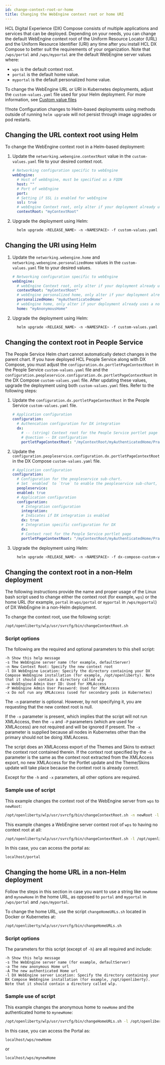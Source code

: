 ```yaml
---
id: change-context-root-or-home
title: Changing the WebEngine context root or home URI
---
```


HCL Digital Experience (DX) Compose consists of multiple applications and services that can be deployed. Depending on your needs, you can change the default WebEngine context root of the Uniform Resource Locator (URL) and the Uniform Resource Identifier (URI) any time after you install HCL DX Compose to better suit the requirements of your organization. Note that `/wps/portal` and `/wps/myportal` are the default WebEngine server values where:

- `wps` is the default context root.
- `portal` is the default home value.
- `myportal` is the default personalized home value.

To change the WebEngine URL or URI in Kubernetes deployments, adjust the `custom-values.yaml` file used for your Helm deployment. For more information, see [Custom value files](../../install/kubernetes_deployment/preparation/mandatory_tasks/prepare_configuration.md#custom-value-files)

!!!note
    Configuration changes to Helm-based deployments using methods outside of running `helm upgrade` will not persist through image upgrades or pod restarts.

## Changing the URL context root using Helm

To change the WebEngine context root in a Helm-based deployment:

1. Update the `networking.webengine.contextRoot` value in the `custom-values.yaml` file to your desired context root.

    ```yaml
    # Networking configuration specific to webEngine
    webEngine:
      # Host of webEngine, must be specified as a FQDN
      host: ""
      # Port of webEngine
      port:
      # Setting if SSL is enabled for webEngine
      ssl: true
      # webEngine Context root, only alter if your deployment already uses a non default context route
      contextRoot: "myContextRoot"
    ```

2. Upgrade the deployment using Helm:

    ```sh
      helm upgrade <RELEASE_NAME> -n <NAMESPACE> -f custom-values.yaml <HELM_CHART_DIRECTORY>
    ```

## Changing the URI using Helm

1. Update the `networking.webengine.home` and `networking.webengine.personalizedHome` values in the `custom-values.yaml` file to your desired values.

    ```yaml
    # Networking configuration specific to webEngine
    webEngine:
      # webEngine Context root, only alter if your deployment already uses a non default context route
      contextRoot: "myContextRoot"
      # webEngine personalized home, only alter if your deployment already uses a non default personalized home
      personalizedHome: "myAuthenticatedHome"
      # webEngine home, only alter if your deployment already uses a non default home
      home: "myAnonymousHome"
    ```

2. Upgrade the deployment using Helm:

    ```sh
      helm upgrade <RELEASE_NAME> -n <NAMESPACE> -f custom-values.yaml <HELM_CHART_DIRECTORY>
    ```

## Changing the context root in People Service

The People Service Helm chart cannot automatically detect changes in the parent chart. If you have deployed HCL People Service along with DX Compose, you must adjust the `configuration.dx.portletPageContextRoot` in the People Service `custom-values.yaml` file and the `configuration.peopleservice.configuration.dx.portletPageContextRoot` in the DX Compose `custom-values.yaml` file. After updating these values, upgrade the deployment using both `custom-values.yaml` files. Refer to the following steps:

1. Update the `configuration.dx.portletPageContextRoot` in the People Service `custom-values.yaml` file.

    ```yaml
    # Application configuration
    configuration:
      # Authencation configuration for DX integration
      dx:
        # -- (string) Context root for the People Service portlet page
        # @section -- DX configuration
        portletPageContextRoot: "/myContextRoot/myAuthenticatedHome/Practitioner/PeopleService"
    ```

2. Update the `configuration.peopleservice.configuration.dx.portletPageContextRoot` in the DX Compose `custom-values.yaml` file.

    ```yaml
    # Application configuration
    configuration:
      # Configuration for the peopleservice sub-chart.
      # Set `enabled` to `true` to enable the peopleservice sub-chart, or `false` to disable it.
      peopleservice:
      enabled: true
      # Application configuration
      configuration:
        # Integration configuration
        integration:
        # Indicates if DX integration is enabled
        dx: true
        # Integration specific configuration for DX
        dx:
        # Context root for the People Service portlet page
        portletPageContextRoot: "/myContextRoot/myAuthenticatedHome/Practitioner/PeopleService"
    ```

3. Upgrade the deployment using Helm:

    ```sh
      helm upgrade <RELEASE_NAME> -n <NAMESPACE> -f dx-compose-custom-values.yaml -f peopleservice-custom-values.yaml <HELM_CHART_DIRECTORY>
    ```

## Changing the context root in a non-Helm deployment

The following instructions provide the name and proper usage of the Linux bash script used to change either the context root (for example, `wps`) or the home URL (for example, `portal` in `wps/portal` or `myportal` in `/wps/myportal`) of DX WebEngine in a non-Helm deployment.

To change the context root, use the following script:

```sh
/opt/openliberty/wlp/usr/svrcfg/bin/changeContextRoot.sh
```

### Script options

The following are the required and optional parameters to this shell script:

```
-h Show this help message
-s The WebEngine server name (for example, defaultServer)
-n New Context Root: Specify the new context root
-l DX WebEngine Location: Specify the directory containing your DX Compose WebEngine installation (for example, /opt/openliberty). Note that it should contain a directory called wlp
-u WebEngine Admin User ID: Used for XMLAccess
-P WebEngine Admin User Password: Used for XMLAccess
-x Do not run any XMLAccess (used for secondary pods in Kubernetes)
```

The `-n` parameter is optional. However, by not specifying it, you are requesting that the new context root is null.

If the `-x` parameter is present, which implies that the script will not run XMLAccess, then the `-u` and `-P` parameters (which are used for XMLAccess) are not required and will be ignored if present. The `-x` parameter is supplied because all nodes in Kubernetes other than the primary should not be doing XMLAccess.

The script does an XMLAccess export of the Themes and Skins to extract the context root contained therein. If the context root specified by the `-n` parameter is the same as the context root extracted from the XMLAccess export, no new XMLAccess for the Portlet update and the Theme/Skins update will take place because the context root is already correct.

Except for the `-h` and `-x` parameters, all other options are required.

### Sample use of script

This example changes the context root of the WebEngine server from `wps` to `newRoot`:

```sh
/opt/openliberty/wlp/usr/svrcfg/bin/changeContextRoot.sh -n newRoot -l /opt/openliberty -s defaultServer -u wpsadmin -P wpsadmin
```

This example changes a WebEngine server context root of `wps` to having no context root at all:

```sh
/opt/openliberty/wlp/usr/svrcfg/bin/changeContextRoot.sh -l /opt/openliberty -s defaultServer -u wpsadmin -P wpsadmin
```

In this case, you can access the portal as:

```
localhost/portal
```

## Changing the home URL in a non-Helm deployment

Follow the steps in this section in case you want to use a string like `newHome` and `mynewHome` in the home URL, as opposed to `portal` and `myportal` in `/wps/portal` and `/wps/myportal`.

To change the home URL, use the script `changeHomeURLs.sh` located in Docker or Kubernetes at:

```sh
/opt/openliberty/wlp/usr/svrcfg/bin/changeHomeURLs.sh
```

### Script options

The parameters for this script (except of `-h`) are all required and include:

```
-h Show this help message
-s The WebEngine server name (for example, defaultServer)
-a The new anonymous Home url
-A The new authenticated Home url
-l DX WebEngine server Location: Specify the directory containing your DX Compose WebEngine installation (for example, /opt/openliberty). Note that it should contain a directory called wlp.
```

### Sample use of script

This example changes the anonymous home to `newHome` and the authenticated home to `mynewHome`:

```sh
/opt/openliberty/wlp/usr/svrcfg/bin/changeHomeURLs.sh -l /opt/openliberty -s defaultServer -a newHome -A mynewHome
```

In this case, you can access the Portal as:

```
localhost/wps/newHome
```

or

```
localhost/wps/mynewHome
```